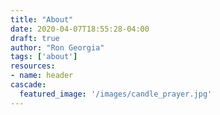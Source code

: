 ```yaml
---
title: "About"
date: 2020-04-07T18:55:28-04:00
draft: true
author: "Ron Georgia"
tags: ['about']
resources:
- name: header
cascade:
  featured_image: '/images/candle_prayer.jpg'
---
```

